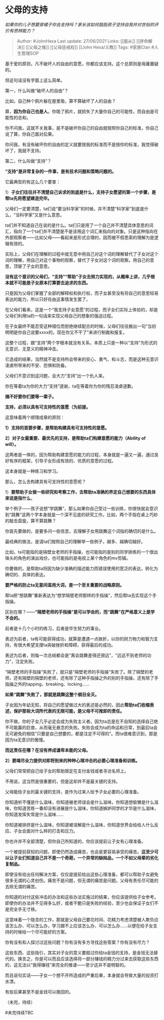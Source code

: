 # 父母的支持
*如果你的儿子想要穿裙子你会支持吗？家长该如何鼓励孩子坚持自我并对世俗的评价有思辨能力？*

> Author: #JohnHexa 
Last update: *27/06/2021* 
Links: [[服从]] [[拼命解决]] [[父母之难]] [[父母惩戒权]] [[John Hexa/义教]]
Tags:  #家族Clan  #人生管理SOP 
  

  

基于爱的原则，凡不破坏人的自由的意愿，你都应该支持。这个总原则是毋庸置疑的。

但这句话没有字面上这么简单。

第一，什么叫做“破坏人的自由”？

比如，自己种个鸦片躲在屋里吸，算不算破坏了人的自由？

算，**因为你自己也是人**。你吸了鸦片，就损失了大量你自己的可能性，而自由是可能性的总和。

你不问我，这就不关我事，是不是破坏你自己的自由就按照你自己的标准，你自己说了算，你自己面对后果。

你问我，有没有破坏你的自由的定义就要按我的标准而不是按你的标准，我觉得破坏了，我就不支持。

  

第二，什么叫做“支持”？

**“支持”是非常复杂的一件事，是有技术问题和策略问题的。**

它最典型的有这么几个要害：

1）**子女们往往并不清楚自己诉求的到底是什么，支持子女愿望的第一个步骤，是帮ta先将愿望建造完毕。**

父母们一定要清楚，ta们说“要当科学家”的时候，并不清楚“科学家”到底是什么，“当科学家”又是什么意思。

ta们并不知道自己在说的是什么。ta们只是用了一个自己并不清楚具体意思的词汇，指向了一个ta们并不清楚是不是该用这个词汇来指向的对象。只是这种指向在外部观察者——比如父母——看起来是形式合理的，因而被不假思索的理解为是逻辑有效的。

实际上，父母们在理解的过程中就无意中用自己对这个词的理解替代了子女对这个词的理解，用自己对这个事物的观察，替代了子女对这个词的观察。用自己的意思，顶替了子女的意思。

**没有这个意识的父母们，“支持”“帮助”子女去努力实现的，从概率上讲，几乎根本就不可能是子女原本打算要去追求的东西。**

只是因为父母们掌握了全部的解释权和执行权，而子女甚至没有将自己的意思轻易表达的能力，所以只好任由这事情发生罢了。

在父母们看来，这是一个“我支持子女意愿”的过程，而子女们实际上体验的，却是父母们利用ta的一句话来实现父母自己的想象的强迫过程。

在子女最终不能忍受这种错位而拒绝继续配合的时候，父母们往往搬出一句“当初明明是你自己说要xxxx的，现在你又不干了”来进行制裁和报复。

这整个过程，跟“支持”两个字根本就没有关系，本质上只是一种以“支持”为形式的无意识、无意义的精神冲击。

它造成的结果，当然就不是支持所会带来的安心、勇气、和斗志，而是这种无意识凌虐所带来的不安、恐惧和防备。

父母们不意识到这问题，会大力“支持”出一个仇人来。

你在等着ta为你的大力“支持”道谢，ta在等着你为你的残忍凌虐道歉。

**搞不好要你们要等一辈子。**

**支持，必须以具有可支持性的意愿（为前提。**

这意味着两个顺理成章的原则：

**1）支持的首要步骤，是帮助构建具有可支持性的意愿。**

**2）对子女最重要、最优先的支持，是帮助ta们构建意愿的能力（Ability of will）。**

这两者是一体的，因为帮助构建意愿的能力的过程，本身就是一遍又一遍，通过良好有序的框架，引导子女形成有效的、优质的意愿的过程。

这本身就是一种练习和学习。

那么，怎么去构建具有可支持性的意愿呢？

1）**要帮助子女做一些研究和考察工作，去帮助ta准确的界定自己想要的东西具体来说是指什么**。

举个例子——孩子说想“学跳舞”，那么如果你自己受过一些训练，你很快就会意识到“跳舞”这两个字本身就是一个深不见底的研究工作。比如，两个手指在桌上巧妙的敲击盘旋，算不算跳舞？

你首先要做的，是要多问一些信息，去理解子女用跳舞这个词指的确切的是什么。

最经典的做法，是请ta们按照自己的理解举一些例子，越多、越确切越好。

比如，ta可能指的是隔壁女老师的手指操，也可能指的是别的同学排练的一个很出锋头的角色的演出戏份，也可能指的是电视上某个角色的mv剪辑。

你要做的，是帮助ta将因为缺少准确的描述能力而错误使用的宽泛的表达，转化为确切的、具体的表达。

**要严格的防止ta无意间滥用大词，是一个至关重要的战略原则。**

帮ta把“想跳舞”重新表达为“想学隔壁老师那样的手指操”，然后帮ta去实现这个手指操。

区别在哪？——**“隔壁老师的手指操”是可以学会的，而“跳舞”在严格意义上是学不会的。**

前者是十几个小时的练习，后者是毕生努力的事业。

表述为前者，ta有可能获得成功，就算是遭遇一点挫折，以你的财力物力和智力支持，有很大希望支撑ta突破挫折和障碍，获得最后的成功。

表述为后者，则每一次总结都会是“离会跳舞差得还很远”，“远远不到老师的功力”，注定失败。

“隔壁老师的手指操”失败了，就只是“隔壁老师的手指操”失败了。除了隔壁的老师，还有隔壁的隔壁的老师，还有除了这种手指操之外的别的手指操，还有除了手指操之外的tapping、breaking、locking……

**如果“跳舞”失败了，那就是跳舞这整个纲目全灭。**

子女因为年幼无知，将自己的愿望做过大的表述是必然的，因此**帮助ta们收缩表述，保护那些大词所代表的无限可能，是父母不可推卸的责任。**

你不做，你的子女几乎必定会成为失败主义者。因为ta总是在不自知的选择自己绝不可能赢的巨兽，从而毫无悬念的失败。失败会成为ta的命运和日常，到最后ta会无可避免的相信“只要是自己想要的，都是注定不可得的”。而ta很难意识到，那是因为ta无意识的傲慢。

**而这责任在哪？在没有养成谦卑本能的父母。**

  

**2）要竭尽全力提供对即将到来的种种心理冲击的必要心理准备和训练。**

父母们常常把自己给子女的帮助限定在支付金钱或者寻访名师上。

不用说，这当然是很重要的，但是这却并不是最关键的支持。

父母能给子女的最关键的支持，是作为过来人给予子女必要的心理准备。

你知道听不懂是什么滋味，你知道被老师误会是什么滋味，你知道想偷懒是什么滋味，你知道苦练一番却没有进展是什么滋味，你知道嫉妒同学的才华是什么滋味，你知道发挥失常是什么滋味……

你知道被排挤是什么滋味，你知道被误解是什么滋味，你知道世界会给给人什么反应、子女会面对什么样的打击和压力。

你也许并不全部清楚，但你自己所知道的，你应该提前让子女有心理准备。

一个被提前获知的问题，即使仍然造成痛苦，也会是更容易承受的痛苦。**这至少可以让子女们知道自己并不是一个奇葩，一个异常的缺陷品，一个不如父母辈的劣化复制品。**

即使没有给出任何解决方案，仅仅是提前给出这些心理准备，都可以帮助子女避免很多无谓的心灵创伤。痛苦不是问题，但无谓的痛苦是问题。父母有责任尽可能的去除无谓的痛苦。

你知道的对付这些冲击的办法和这些办法实施过的结果，你应该提供给子女参考。即使你的办法并不见得多么好，或者干脆只是失败的经验，至少也会保证子女们不是完全手无寸铁。

这意味着一个隐含的工作，那就是父母自己要花时间、花精力考虑清楚被人欺负应该怎么办、可以怎么办，学习跟不上应该怎么办、可以怎么办……以便在给子女支持的时候给一个尽可能好的方案。

你有没有和人探讨过这些问题？你有没有多方寻找这些答案？你有没有尽力？

这些东西、这些指引，其实对子女的意义要超过你给ta金钱的支持，是金钱无法替代的。换言之，你是可以而且应该选择将一部分赚钱的精力分过来去获取这些东西的，这无法以“我得赚钱”来完全的推诿——至少这并不是明智的。

而且说句实话——子女一个想不开所造成的严重后果，本身就会导致大量的投资打水漂。

有些后果甚至不是金钱可以挽回的。

  

  

（未完，待续）
  

  

  
#未完待续TBC 